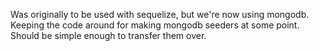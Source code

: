 Was originally to be used with sequelize, but we're now using mongodb. Keeping the code around for making mongodb seeders at some point. Should be simple enough to transfer them over.
